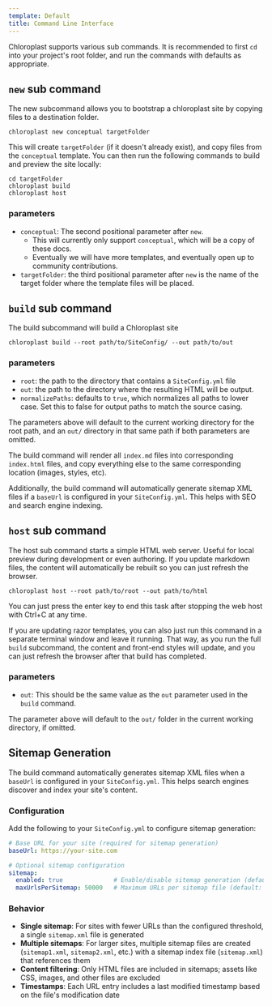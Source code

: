 ```yaml
---
template: Default
title: Command Line Interface
---
```


Chloroplast supports various sub commands. It is recommended to first `cd` into your project's root folder, and run the commands with defaults as appropriate.

## `new` sub command

The new subcommand allows you to bootstrap a chloroplast site by 
copying files to a destination folder.

```
chloroplast new conceptual targetFolder
```

This will create `targetFolder` (if it doesn't already exist), and 
copy files from the `conceptual` template. You can then run the
following commands to build and preview the site locally:

```
cd targetFolder
chloroplast build
chloroplast host
```

### parameters

- `conceptual`: The second positional parameter after `new`.
  - This will currently only support `conceptual`, which will be a copy of these docs.
  - Eventually we will have more templates, and eventually open up to community contributions.
- `targetFolder`: the third positional parameter after `new` is the name of the target folder where the template files will be placed.

## `build` sub command

The build subcommand will build a Chloroplast site

```
chloroplast build --root path/to/SiteConfig/ --out path/to/out
```

### parameters

- `root`: the path to the directory that contains a `SiteConfig.yml` file
- `out`: the path to the directory where the resulting HTML will be output.
- `normalizePaths`: defaults to `true`, which normalizes all paths to lower case. Set this to false for output paths to match the source casing.

The parameters above will default to the current working directory for the root path, and an `out/` directory in that same path if both parameters are omitted. 

The build command will render all `index.md` files into corresponding `index.html` files, and copy everything else to the same corresponding location (images, styles, etc).

Additionally, the build command will automatically generate sitemap XML files if a `baseUrl` is configured in your `SiteConfig.yml`. This helps with SEO and search engine indexing.

## `host` sub command

The host sub command starts a simple HTML web server. Useful for local preview during development or even authoring. If you update markdown files, the content will automatically be rebuilt so you can just refresh the browser.

```
chloroplast host --root path/to/root --out path/to/html 
```

You can just press the enter key to end this task after stopping the web host with Ctrl+C at any time. 

If you are updating razor templates, you can also just run this command in a separate terminal window and leave it running. That way, as you run the full `build` subcommand, the content and front-end styles will update, and you can just refresh the browser after that build has completed.

### parameters

- `out`: This should be the same value as the `out` parameter used in the `build` command.

The parameter above will default to the `out/` folder in the current working directory, if omitted.

## Sitemap Generation

The build command automatically generates sitemap XML files when a `baseUrl` is configured in your `SiteConfig.yml`. This helps search engines discover and index your site's content.

### Configuration

Add the following to your `SiteConfig.yml` to configure sitemap generation:

```yaml
# Base URL for your site (required for sitemap generation)
baseUrl: https://your-site.com

# Optional sitemap configuration
sitemap:
  enabled: true              # Enable/disable sitemap generation (default: true)
  maxUrlsPerSitemap: 50000   # Maximum URLs per sitemap file (default: 50000)
```

### Behavior

- **Single sitemap**: For sites with fewer URLs than the configured threshold, a single `sitemap.xml` file is generated
- **Multiple sitemaps**: For larger sites, multiple sitemap files are created (`sitemap1.xml`, `sitemap2.xml`, etc.) with a sitemap index file (`sitemap.xml`) that references them
- **Content filtering**: Only HTML files are included in sitemaps; assets like CSS, images, and other files are excluded
- **Timestamps**: Each URL entry includes a last modified timestamp based on the file's modification date
